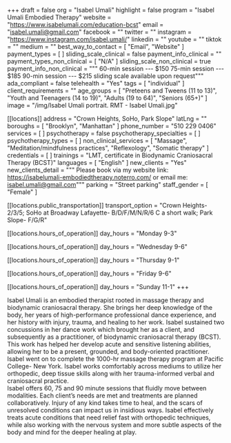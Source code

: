 +++
draft = false
org = "Isabel Umali"
highlight = false
program = "Isabel Umali Embodied Therapy"
website = "https://www.isabelumali.com/education-bcst"
email = "isabel.umali@gmail.com"
facebook = ""
twitter = ""
instagram = "https://www.instagram.com/isabel.umali/"
linkedin = ""
youtube = ""
tiktok = ""
medium = ""
best_way_to_contact = [ "Email", "Website" ]
payment_types = [ ]
sliding_scale_clinical = false
payment_info_clinical = ""
payment_types_non_clinical = [ "N/A" ]
sliding_scale_non_clinical = true
payment_info_non_clinical = """
60-min session  --- $150
75-min session --- $185
90-min session --- $215
sliding scale available upon request"""
ada_compliant = false
telehealth = "Yes"
tags = [ "individual" ]
client_requirements = ""
age_groups = [
  "Preteens and Tweens (11 to 13)",
  "Youth and Teenagers (14 to 19)",
  "Adults (19 to 64)",
  "Seniors (65+)"
]
image = "/img/Isabel Umali portrait. RMT  - Isabel Umali.jpg"

[[locations]]
address = "Crown Heights, SoHo, Park Slope"
latLng = ""
boroughs = [ "Brooklyn", "Manhattan" ]
phone_number = "510 229 0406"
services = [ ]
psychotherapy = false
psychotherapy_specialties = [ ]
psychotherapy_types = [ ]
non_clinical_services = [
  "Massage",
  "Meditation/mindfulness practices",
  "Reflexology",
  "Somatic therapy"
]
credentials = [ ]
trainings = "LMT, certificate in Biodynamic Craniosacral Therapy (BCST)"
languages = [ "English" ]
new_clients = "Yes"
new_clients_detail = """
Please book via my website link: https://isabelumali-embodiedtherapy.noterro.com/ 
or email me: isabel.umali@gmail.com"""
parking = "Street parking"
staff_gender = [ "Female" ]

  [[locations.public_transportation]]
  transport_option = "Crown Heights- 2/3/5; SoHo at Broadway Lafayette- B/D/F/M/N/R/6 C a short walk; Park Slope- F/G/R"

  [[locations.hours_of_operation]]
  day_hours = "Monday 9-3"

  [[locations.hours_of_operation]]
  day_hours = "Wednesday 9-6"

  [[locations.hours_of_operation]]
  day_hours = "Thursday 9-1"

  [[locations.hours_of_operation]]
  day_hours = "Friday 9-6"

  [[locations.hours_of_operation]]
  day_hours = "Sunday 11-1"
+++


Isabel Umali is an embodied therapist rooted in massage therapy and biodynamic craniosacral therapy. She brings her deep knowledge of the body, her years of high-performance professional dance experience, and her history with injury, trauma, and healing to her work. Isabel sustained two concussions in her dance work which brought her as a client, and subsequently as a practitioner, of biodynamic craniosacral therapy (BCST). This work has helped her develop acute and sensitive listening abilities, allowing her to be a present, grounded, and body-oriented practitioner. Isabel went on to complete the 1000-hr massage therapy program at Pacific College- New York. Isabel works comfortably across mediums to utilize her orthopedic, deep tissue skills along with her trauma-informed verbal and craniosacral practice. <br>
Isabel offers 60, 75 and 90 minute sessions that fluidly move between modalities. Each client’s needs are met and treatments are planned collaboratively. Injury of any kind takes time to heal, and the scars of unresolved conditions can impact us in insidious ways. Isabel effectively treats acute conditions that need relief fast with orthopedic techniques, while also working with the nervous system and more subtle aspects of the body and mind for the deeper healing at play. <br>
